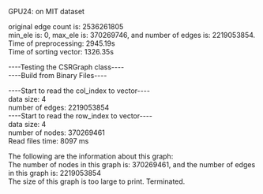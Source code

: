 GPU24: on MIT dataset

original edge count is: 2536261805\
min\_ele is: 0, max\_ele is: 370269746, and number of edges is: 2219053854.\
Time of preprocessing:   2945.19s\
Time of sorting vector:   1326.35s


----Testing the CSRGraph class----\
----Build from Binary Files----

----Start to read the col_index to vector----\
data size: 4\
number of edges: 2219053854\
----Start to read the row_index to vector----\
data size: 4\
number of nodes: 370269461\
Read files time: 8097 ms

The following are the information about this graph:\
The number of nodes in this graph is: 370269461, and the number of edges in this graph is: 2219053854\
The size of this graph is too large to print. Terminated.
